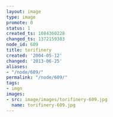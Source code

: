 ```yaml
---
layout: image
type: image
promote: 0
status: 1
created_ts: 1084360228
changed_ts: 1372159383
node_id: 609
title: torifinery
created: '2004-05-12'
changed: '2013-06-25'
aliases:
- "/node/609/"
permalink: "/node/609/"
tags:
- imgn
images:
- src: image/images/torifinery-609.jpg
  name: torifinery-609.jpg
---
```


